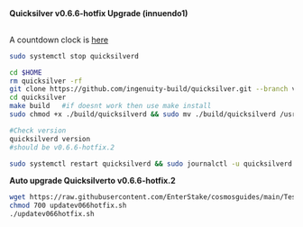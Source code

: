 ##
**Quicksilver v0.6.6-hotfix Upgrade (innuendo1)**
##
A countdown clock is [here](https://quicksilver.explorers.guru/block/226627)
```bash
sudo systemctl stop quicksilverd

cd $HOME
rm quicksilver -rf
git clone https://github.com/ingenuity-build/quicksilver.git --branch v0.6.6-hotfix.2
cd quicksilver
make build   #if doesnt work then use make install
sudo chmod +x ./build/quicksilverd && sudo mv ./build/quicksilverd /usr/local/bin/quicksilverd

#Check version
quicksilverd version
#should be v0.6.6-hotfix.2

sudo systemctl restart quicksilverd && sudo journalctl -u quicksilverd -f -o cat
```

 **Auto upgrade Quicksilverto v0.6.6-hotfix.2**
 
```bash
wget https://raw.githubusercontent.com/EnterStake/cosmosguides/main/Testnets/Quicksilver/Update%20v0.6.6-hotfix/updatev066hotfix.sh
chmod 700 updatev066hotfix.sh
./updatev066hotfix.sh

```
